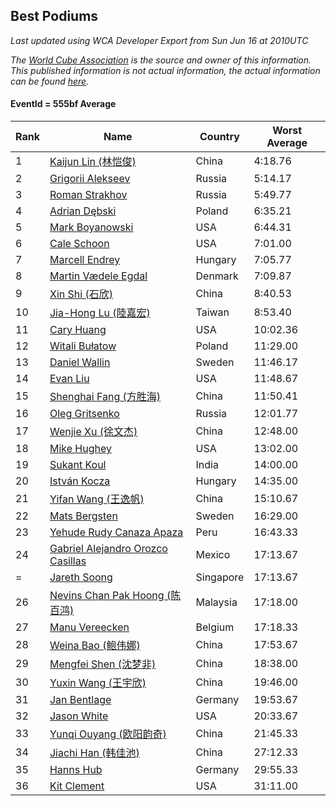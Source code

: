 ## Best Podiums

*Last updated using WCA Developer Export from Sun Jun 16 at 2010UTC*

*The [World Cube Association](https://www.worldcubeassociation.org) is the source and owner of this information. This published information is not actual information, the actual information can be found [here](https://www.worldcubeassociation.org/results).*

#### EventId = 555bf Average

|Rank|Name|Country|Worst Average|  
|--|--|--|--|  
|1|[Kaijun Lin (林恺俊)](https://www.worldcubeassociation.org/persons/2013LINK01)|China|4:18.76|  
|2|[Grigorii Alekseev](https://www.worldcubeassociation.org/persons/2015ALEK01)|Russia|5:14.17|  
|3|[Roman Strakhov](https://www.worldcubeassociation.org/persons/2012STRA02)|Russia|5:49.77|  
|4|[Adrian Dębski](https://www.worldcubeassociation.org/persons/2017DEBS01)|Poland|6:35.21|  
|5|[Mark Boyanowski](https://www.worldcubeassociation.org/persons/2014BOYA01)|USA|6:44.31|  
|6|[Cale Schoon](https://www.worldcubeassociation.org/persons/2014SCHO02)|USA|7:01.00|  
|7|[Marcell Endrey](https://www.worldcubeassociation.org/persons/2007ENDR01)|Hungary|7:05.77|  
|8|[Martin Vædele Egdal](https://www.worldcubeassociation.org/persons/2013EGDA02)|Denmark|7:09.87|  
|9|[Xin Shi (石欣)](https://www.worldcubeassociation.org/persons/2010SHIX01)|China|8:40.53|  
|10|[Jia-Hong Lu (陸嘉宏)](https://www.worldcubeassociation.org/persons/2007LUJI01)|Taiwan|8:53.40|  
|11|[Cary Huang](https://www.worldcubeassociation.org/persons/2015HUAN48)|USA|10:02.36|  
|12|[Witali Bułatow](https://www.worldcubeassociation.org/persons/2015BUAT01)|Poland|11:29.00|  
|13|[Daniel Wallin](https://www.worldcubeassociation.org/persons/2013WALL03)|Sweden|11:46.17|  
|14|[Evan Liu](https://www.worldcubeassociation.org/persons/2009LIUE01)|USA|11:48.67|  
|15|[Shenghai Fang (方胜海)](https://www.worldcubeassociation.org/persons/2016FANG01)|China|11:50.41|  
|16|[Oleg Gritsenko](https://www.worldcubeassociation.org/persons/2011GRIT01)|Russia|12:01.77|  
|17|[Wenjie Xu (徐文杰)](https://www.worldcubeassociation.org/persons/2016XUWE02)|China|12:48.00|  
|18|[Mike Hughey](https://www.worldcubeassociation.org/persons/2007HUGH01)|USA|13:02.00|  
|19|[Sukant Koul](https://www.worldcubeassociation.org/persons/2014KOUL01)|India|14:00.00|  
|20|[István Kocza](https://www.worldcubeassociation.org/persons/2005KOCZ01)|Hungary|14:35.00|  
|21|[Yifan Wang (王逸帆)](https://www.worldcubeassociation.org/persons/2017WANY29)|China|15:10.67|  
|22|[Mats Bergsten](https://www.worldcubeassociation.org/persons/2008BERG04)|Sweden|16:29.00|  
|23|[Yehude Rudy Canaza Apaza](https://www.worldcubeassociation.org/persons/2013APAZ01)|Peru|16:43.33|  
|24|[Gabriel Alejandro Orozco Casillas](https://www.worldcubeassociation.org/persons/2008CASI01)|Mexico|17:13.67|  
|=|[Jareth Soong](https://www.worldcubeassociation.org/persons/2016SOON01)|Singapore|17:13.67|  
|26|[Nevins Chan Pak Hoong (陈百鸿)](https://www.worldcubeassociation.org/persons/2010CHAN20)|Malaysia|17:18.00|  
|27|[Manu Vereecken](https://www.worldcubeassociation.org/persons/2010VERE01)|Belgium|17:18.33|  
|28|[Weina Bao (鲍伟娜)](https://www.worldcubeassociation.org/persons/2015BAOW01)|China|17:53.67|  
|29|[Mengfei Shen (沈梦非)](https://www.worldcubeassociation.org/persons/2018SHEN07)|China|18:38.00|  
|30|[Yuxin Wang (王宇欣)](https://www.worldcubeassociation.org/persons/2009WANG62)|China|19:46.00|  
|31|[Jan Bentlage](https://www.worldcubeassociation.org/persons/2010BENT01)|Germany|19:53.67|  
|32|[Jason White](https://www.worldcubeassociation.org/persons/2016WHIT16)|USA|20:33.67|  
|33|[Yunqi Ouyang (欧阳韵奇)](https://www.worldcubeassociation.org/persons/2007YUNQ01)|China|21:45.33|  
|34|[Jiachi Han (韩佳池)](https://www.worldcubeassociation.org/persons/2014HANJ02)|China|27:12.33|  
|35|[Hanns Hub](https://www.worldcubeassociation.org/persons/2013HUBH01)|Germany|29:55.33|  
|36|[Kit Clement](https://www.worldcubeassociation.org/persons/2008CLEM01)|USA|31:11.00|  
